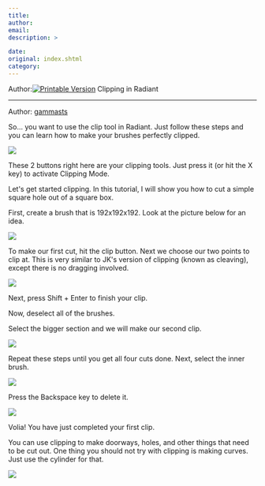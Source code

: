 ```yaml
---
title: 
author: 
email: 
description: >

date: 
original: index.shtml
category: 
---
```


Author:[![Printable Version](/images/printable.gif)](tutorial_print.shtml)
Clipping in Radiant  

-----

Author: [gammasts](mailto:gammasts@adelphia.net)  
  

So... you want to use the clip tool in Radiant. Just follow these steps
and you can learn how to make your brushes perfectly clipped.

<div data-align="center">

![](button.gif)

</div>

These 2 buttons right here are your clipping tools. Just press it (or
hit the X key) to activate Clipping Mode.

Let's get started clipping. In this tutorial, I will show you how to cut
a simple square hole out of a square box.

First, create a brush that is 192x192x192. Look at the picture below for
an idea.

<div data-align="center">

![](192.gif)

</div>

To make our first cut, hit the clip button. Next we choose our two
points to clip at. This is very similar to JK's version of clipping
(known as cleaving), except there is no dragging involved.

<div data-align="center">

![](cut1.gif)

</div>

Next, press Shift + Enter to finish your clip.

Now, deselect all of the brushes.

Select the bigger section and we will make our second clip.

<div data-align="center">

![](cut2.gif)

</div>

Repeat these steps until you get all four cuts done. Next, select the
inner brush.

<div data-align="center">

![](ready.gif)

</div>

Press the Backspace key to delete it.

<div data-align="center">

![](done.gif)

</div>

Volia\! You have just completed your first clip.

You can use clipping to make doorways, holes, and other things that need
to be cut out. One thing you should not try with clipping is making
curves. Just use the cylinder for that.

<div data-align="center">

![](box.gif)

</div>
